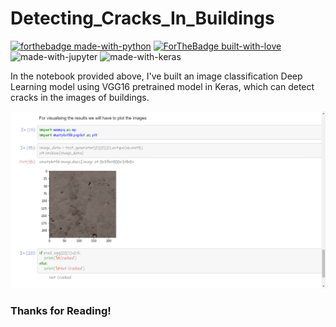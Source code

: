 # Detecting_Cracks_In_Buildings

[![forthebadge made-with-python](http://ForTheBadge.com/images/badges/made-with-python.svg)](https://www.python.org/)
[![ForTheBadge built-with-love](http://ForTheBadge.com/images/badges/built-with-love.svg)](http://kambojtarun.pythonanywhere.com/)<br>
![made-with-jupyter](https://img.shields.io/badge/jupyter-6.0-ff7a05?style=for-the-badge&logo=Jupyter)
![made-with-keras](https://img.shields.io/badge/Keras-2.4-DD0000?style=for-the-badge&logo=Keras)

In the notebook provided above, I've built an image classification Deep Learning model using VGG16 pretrained model in Keras, which can detect cracks in the images of buildings.

![Image not found](Readme_Image_dcb.png)

### Thanks for Reading!
